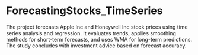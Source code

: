 # ForecastingStocks_TimeSeries
The project forecasts Apple Inc and Honeywell Inc stock prices using time series analysis and regression. It evaluates trends, applies smoothing methods for short-term forecasts, and uses WMA for long-term predictions. The study concludes with investment advice based on forecast accuracy.
